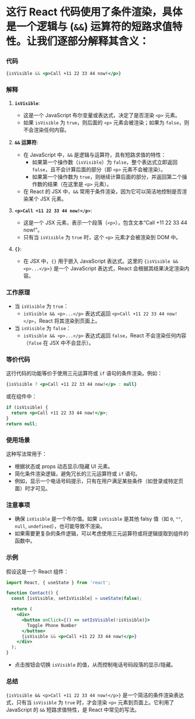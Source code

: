 # 这行 React 代码使用了**条件渲染**，具体是一个逻辑与 (`&&`) 运算符的短路求值特性。让我们逐部分解释其含义：

### 代码
```jsx
{isVisible && <p>Call +11 22 33 44 now!</p>}
```

### 解释
1. **`isVisible`**:
    - 这是一个 JavaScript 布尔变量或表达式，决定了是否渲染 `<p>` 元素。
    - 如果 `isVisible` 为 `true`，则后面的 `<p>` 元素会被渲染；如果为 `false`，则不会渲染任何内容。

2. **`&&` 运算符**:
    - 在 JavaScript 中，`&&` 是逻辑与运算符，具有短路求值的特性：
        - 如果第一个操作数（`isVisible`）为 `false`，整个表达式立即返回 `false`，且不会计算后面的部分（即 `<p>` 元素不会被渲染）。
        - 如果第一个操作数为 `true`，则继续计算后面的部分，并返回第二个操作数的结果（在这里是 `<p>` 元素）。
    - 在 React 的 JSX 中，`&&` 常用于条件渲染，因为它可以简洁地控制是否渲染某个 JSX 元素。

3. **`<p>Call +11 22 33 44 now!</p>`**:
    - 这是一个 JSX 元素，表示一个段落（`<p>`），包含文本“Call +11 22 33 44 now!”。
    - 只有当 `isVisible` 为 `true` 时，这个 `<p>` 元素才会被渲染到 DOM 中。

4. **`{}`**:
    - 在 JSX 中，`{}` 用于嵌入 JavaScript 表达式。这里的 `{isVisible && <p>...</p>}` 是一个 JavaScript 表达式，React 会根据其结果决定渲染内容。

### 工作原理
- 当 `isVisible` 为 `true`：
    - `isVisible && <p>...</p>` 表达式返回 `<p>Call +11 22 33 44 now!</p>`，React 将其渲染到页面上。
- 当 `isVisible` 为 `false`：
    - `isVisible && <p>...</p>` 表达式返回 `false`，React 不会渲染任何内容（`false` 在 JSX 中不会显示）。

### 等价代码
这行代码的功能等价于使用三元运算符或 `if` 语句的条件渲染。例如：
```jsx
{isVisible ? <p>Call +11 22 33 44 now!</p> : null}
```
或在组件中：
```jsx
if (isVisible) {
  return <p>Call +11 22 33 44 now!</p>;
}
return null;
```

### 使用场景
这种写法常用于：
- 根据状态或 props 动态显示/隐藏 UI 元素。
- 简化条件渲染逻辑，避免冗长的三元运算符或 `if` 语句。
- 例如，显示一个电话号码提示，只有在用户满足某些条件（如登录或特定页面）时才可见。

### 注意事项
- 确保 `isVisible` 是一个布尔值。如果 `isVisible` 是其他 falsy 值（如 `0`, `""`, `null`, `undefined`），也可能导致不渲染。
- 如果需要更复杂的条件逻辑，可以考虑使用三元运算符或将逻辑提取到组件的函数中。

### 示例
假设这是一个 React 组件：
```jsx
import React, { useState } from 'react';

function Contact() {
  const [isVisible, setIsVisible] = useState(false);

  return (
    <div>
      <button onClick={() => setIsVisible(!isVisible)}>
        Toggle Phone Number
      </button>
      {isVisible && <p>Call +11 22 33 44 now!</p>}
    </div>
  );
}
```
- 点击按钮会切换 `isVisible` 的值，从而控制电话号码段落的显示/隐藏。

### 总结
`{isVisible && <p>Call +11 22 33 44 now!</p>}` 是一个简洁的条件渲染表达式，只有当 `isVisible` 为 `true` 时，才会渲染 `<p>` 元素到页面上。它利用了 JavaScript 的 `&&` 短路求值特性，是 React 中常见的写法。